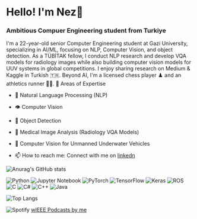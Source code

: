 # Hello! I'm Nez💖
### Ambitious Compuer Engineering student from Turkiye
I'm a 22-year-old senior Computer Engineering student at Gazi University, specializing in AI/ML, focusing on NLP, Computer Vision, and object detection. As a TÜBİTAK fellow, I conduct NLP research and develop VQA models for radiology images while also building computer vision models for UUV systems in global competitions. I enjoy sharing research on Medium & Kaggle in Turkish 🇹🇷. Beyond AI, I'm a licensed chess player ♟️ and an athletics runner 🏃‍♂️.
🔭 Areas of Expertise

- 🧠 Natural Language Processing (NLP)
- 👁️ Computer Vision
- 🎯 Object Detection
- 🏥 Medical Image Analysis (Radiology VQA Models)
- 🌊 Computer Vision for Unmanned Underwater Vehicles

- 📫 How to reach me: Connect with me on [linkedn](https://www.linkedin.com/in/nezahat-korkmaz/)
  
![Anurag's GitHub stats](https://github-readme-stats.vercel.app/api?username=nezahatkorkmaz&show_icons=true&theme=transparent)

![Python](https://img.shields.io/badge/python-3670A0?style=for-the-badge&logo=python&logoColor=ffdd54)
![Jupyter Notebook](https://img.shields.io/badge/jupyter-%23FA0F00.svg?style=for-the-badge&logo=jupyter&logoColor=white)
![PyTorch](https://img.shields.io/badge/PyTorch-%23EE4C2C.svg?style=for-the-badge&logo=PyTorch&logoColor=white)
![TensorFlow](https://img.shields.io/badge/TensorFlow-%23FF6F00.svg?style=for-the-badge&logo=TensorFlow&logoColor=white)
![Keras](https://img.shields.io/badge/Keras-%23D00000.svg?style=for-the-badge&logo=Keras&logoColor=white)
![ROS](https://img.shields.io/badge/ros-%230A0FF9.svg?style=for-the-badge&logo=ros&logoColor=white)
![C](https://img.shields.io/badge/c-%2300599C.svg?style=for-the-badge&logo=c&logoColor=white)
![C#](https://img.shields.io/badge/c%23-%23239120.svg?style=for-the-badge&logo=c-sharp&logoColor=white)
![C++](https://img.shields.io/badge/c++-%2300599C.svg?style=for-the-badge&logo=c%2B%2B&logoColor=white)
![Java](https://img.shields.io/badge/java-%23ED8B00.svg?style=for-the-badge&logo=openjdk&logoColor=white)

![Top Langs](https://github-readme-stats.vercel.app/api/top-langs/?username=nezahatkorkmaz&layout=compact)

![Spotify](https://img.shields.io/badge/Spotify-1ED760?style=for-the-badge&logo=spotify&logoColor=white) [wIEEE Podcasts by me](https://open.spotify.com/show/0t9Ko8F0ylb0Z3J8vV2zGp)

<!--
**nezahatkorkmaz/nezahatkorkmaz** is a ✨ _special_ ✨ repository because its `README.md` (this file) appears on your GitHub profile.

Here are some ideas to get you started:

- 🔭 I’m currently working on ...
- 🌱 I’m currently learning ...
- 👯 I’m looking to collaborate on ...
- 🤔 I’m looking for help with ...
- 💬 Ask me about ...
- 📫 How to reach me: ...
- 😄 Pronouns: ...
- ⚡ Fun fact: ...
-->
